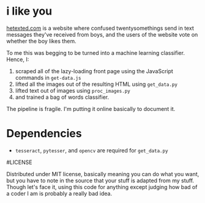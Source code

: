 # i like you

[hetexted.com](http://www.hetexted.com) is a website where confused twentysomethings send in text messages they've received from boys, and the users of the website vote on whether the boy likes them.

To me this was begging to be turned into a machine learning classifier. Hence, I:

1. scraped all of the lazy-loading front page using the JavaScript commands in `get-data.js`
2. lifted all the images out of the resulting HTML using `get_data.py`
3. lifted text out of images using `proc_images.py`
4. and trained a bag of words classifier.

The pipeline is fragile. I'm putting it online basically to document it.

# Dependencies

* `tesseract`, `pytesser`, and `opencv` are required for `get_data.py`

#LICENSE

Distributed under MIT license, basically meaning you can do what you want, but you have to note in the source that your stuff is adapted from my stuff. Though let's face it, using this code for anything except judging how bad of a coder I am is probably a really bad idea.